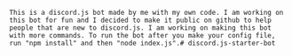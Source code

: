     This is a discord.js bot made by me with my own code. I am working on this bot for fun and I decided to make it public on github to help people that are new to discord.js. I am working on making this bot with more commands. To run the bot after you make your config file, run "npm install" and then "node index.js".# discord.js-starter-bot

